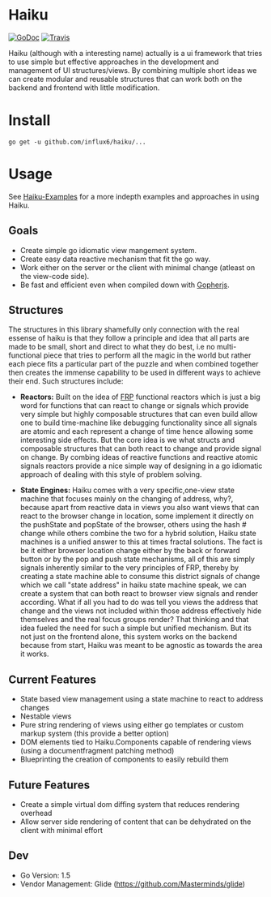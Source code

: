 # Haiku
[![GoDoc](http://img.shields.io/badge/go-documentation-blue.svg?style=flat-square)](http://godoc.org/github.com/influx6/haiku)
[![Travis](https://travis-ci.org/influx6/haiku.svg?branch=master)](https://travis-ci.org/influx6/haiku)

Haiku (although with a interesting name) actually is a ui framework that tries to use simple but effective approaches in the development and management of UI structures/views. By combining multiple short ideas we can create modular and reusable structures that can work both on the backend and frontend with little modification.

# Install

    go get -u github.com/influx6/haiku/...

# Usage
  See [Haiku-Examples](https://github.com/influx6/haiku-examples) for a more indepth examples and approaches in using Haiku.

## Goals
  - Create simple go idiomatic view mangement system.
  - Create easy data reactive mechanism that fit the go way.
  - Work either on the server or the client with minimal change (atleast on the view-code side).
  - Be fast and efficient even when compiled down with [Gopherjs](https://github.com/gopherjs/gopherjs).

## Structures
The structures in this library shamefully only connection with the real essense of haiku is that they follow a principle and idea that all parts are made to be small, short and direct to what they do best, i.e no multi-functional piece that tries to perform all the magic in the world but rather each piece fits a particular part of the puzzle and when combined together then creates the immense capability to be used in different ways to achieve their end. Such structures include:

  - **Reactors:** Built on the idea of [FRP](https://en.wikipedia.org/wiki/FRP) functional reactors which is just a big word for functions that can react to change or signals which provide very simple but highly composable structures that can even build allow one to build time-machine like debugging functionality since all signals are atomic and each represent a change of time hence allowing some interesting side effects. But the core idea is we what structs and composable structures that can both react to change and provide signal on change. By combing ideas of reactive functions and reactive atomic signals reactors provide a nice simple way of designing in a go idiomatic approach of dealing with this style of problem solving.

  - **State Engines:** Haiku comes with a very specific,one-view state machine that focuses mainly on the changing of address, why?, because apart from reactive data in views you also want views that can react to the browser change in location, some implement it directly on the pushState and popState of the browser, others using the hash # change while others combine the two for a hybrid solution, Haiku state machines is a unified answer to this at times fractal solutions. The fact is be it either browser location change either by the back or forward button or by the pop and push state mechanisms, all of this are simply signals inherently similar to the very principles of FRP, thereby by creating a state machine able to consume this district signals of change which we call "state address" in haiku state machine speak, we can create a system that can both react to browser view signals and render according. What if all you had to do was tell you views the address that change and the views not included within those address effectively hide themselves and the real focus groups render? That thinking and that idea fueled the need for such a simple but unified mechanism. But its not just on the frontend alone, this system works on the backend because from start, Haiku was meant to be agnostic as towards the area it works.

## Current Features
  - State based view management using a state machine to react to address changes
  - Nestable views
  - Pure string rendering of views using either go templates or custom markup system (this provide a better option)
  - DOM elements tied to Haiku.Components capable of rendering views (using a documentfragment patching method)
  - Blueprinting the creation of components to easily rebuild them

## Future Features
  - Create a simple virtual dom diffing system that reduces rendering overhead
  - Allow server side rendering of content that can be dehydrated on the client with minimal effort

## Dev
- Go Version: 1.5
- Vendor Management: Glide (https://github.com/Masterminds/glide)
